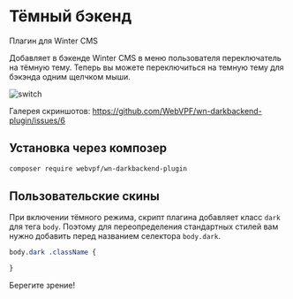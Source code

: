# Тёмный бэкенд

Плагин для Winter CMS

Добавляет в бэкенде Winter CMS в меню пользователя переключатель на тёмную тему. Теперь вы можете переключиться на темную тему для бэкэнда одним щелчком мыши.

![switch](https://user-images.githubusercontent.com/61043464/145829071-8ca9fd28-7928-49a6-8ccc-f45b08467102.jpg)

Галерея скриншотов: https://github.com/WebVPF/wn-darkbackend-plugin/issues/6

## Установка через композер

```bash
composer require webvpf/wn-darkbackend-plugin
```

## Пользовательские скины

При включении тёмного режима, скрипт плагина добавляет класс `dark` для тега `body`. Поэтому для переопределения стандартных стилей вам нужно добавить перед названием селектора `body.dark`.

```css
body.dark .className {

}
```

Берегите зрение!

